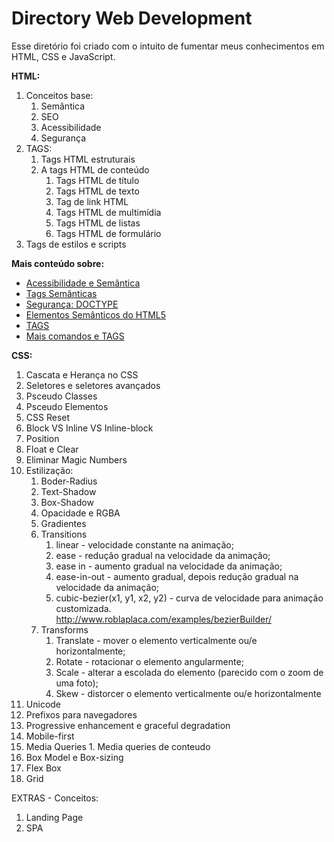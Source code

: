 # Directory Web Development
Esse diretório foi criado com o intuito de fumentar meus conhecimentos em HTML, CSS e JavaScript.

**HTML:**
1. Conceitos base:
      1. Semântica
      2. SEO
      3. Acessibilidade
      4. Segurança
2. TAGS:
      1. Tags HTML estruturais
      2. A tags HTML de conteúdo
          1. Tags HTML de título
          2. Tags HTML de texto
          3. Tag de link HTML
          4. Tags HTML de multimídia
          5. Tags HTML de listas
          6. Tags HTML de formulário
  3. Tags de estilos e scripts

**Mais conteúdo sobre:**
* [Acessibilidade e Semântica](https://medium.com/htmlmoderno/o-guia-completo-sobre-cabe%C3%A7alhos-html-incluindo-sem%C3%A2ntica-seo-e-acessibilidade-f4cc597e679e)
* [Tags Semânticas](https://medium.com/@mikadafne/aprenda-a-formatar-texto-em-html-utilizando-tags-sem%C3%A2nticas-12b419bb08ac)
* [Segurança: DOCTYPE](https://medium.com/htmlmoderno/voc%C3%AA-sempre-v%C3%AA-o-doctype-na-primeira-linha-mas-voc%C3%AA-sabe-o-por-qu%C3%AA-7d68191c6d67)
* [Elementos Semânticos do HTML5](https://www.devmedia.com.br/html-semantico-conheca-os-elementos-semanticos-da-html5/38065)
* [TAGS](https://www.homehost.com.br/blog/tutoriais/tags-html/#topico03)
* [Mais comandos e TAGS](https://www.devmedia.com.br/comandos-e-tags-html5/23618)

**CSS:**
1. Cascata e Herança no CSS
2. Seletores e seletores avançados
3. Psceudo Classes
4. Psceudo Elementos
5. CSS Reset
6. Block VS Inline VS Inline-block
7. Position
8. Float e Clear
9. Eliminar Magic Numbers
10. Estilização:
      1. Boder-Radius
      2. Text-Shadow
      3. Box-Shadow
      4. Opacidade e RGBA
      5. Gradientes
      6. Transitions
          1. linear - velocidade constante na animação;
          2. ease - redução gradual na velocidade da animação;
          3. ease in - aumento gradual na velocidade da animação;
          4. ease-in-out - aumento gradual, depois redução gradual na velocidade da animação;
          5. cubic-bezier(x1, y1, x2, y2) - curva de velocidade para animação customizada. http://www.roblaplaca.com/examples/bezierBuilder/
      7. Transforms
          1. Translate - mover o elemento verticalmente ou/e horizontalmente;
          2. Rotate - rotacionar o elemento angularmente;
          3. Scale - alterar a escolada do elemento (parecido com o zoom de uma foto);
          4. Skew - distorcer o elemento verticalmente ou/e horizontalmente
11. Unicode
12. Prefixos para navegadores
13. Progressive enhancement e graceful	degradation
14. Mobile-first
15. Media Queries
        1. Media queries de conteudo
16. Box Model e Box-sizing
17. Flex Box
18. Grid

EXTRAS - Conceitos:
1. Landing Page
2. SPA
